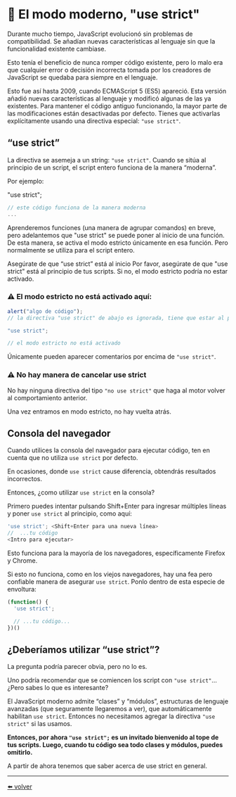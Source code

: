 # 📖 El modo moderno, "use strict"

Durante mucho tiempo, JavaScript evolucionó sin problemas de compatibilidad. Se añadían nuevas características al lenguaje sin que la funcionalidad existente cambiase.

Esto tenía el beneficio de nunca romper código existente, pero lo malo era que cualquier error o decisión incorrecta tomada por los creadores de JavaScript se quedaba para siempre en el lenguaje.

Esto fue así hasta 2009, cuando ECMAScript 5 (ES5) apareció. Esta versión añadió nuevas características al lenguaje y modificó algunas de las ya existentes. Para mantener el código antiguo funcionando, la mayor parte de las modificaciones están desactivadas por defecto. Tienes que activarlas explícitamente usando una directiva especial: `"use strict"`.

## “use strict”

La directiva se asemeja a un string: `"use strict"`. Cuando se sitúa al principio de un script, el script entero funciona de la manera “moderna”.

Por ejemplo:

"use strict";

````js
// este código funciona de la manera moderna
...
````

Aprenderemos funciones (una manera de agrupar comandos) en breve, pero adelantemos que "use strict" se puede poner al inicio de una función. De esta manera, se activa el modo estricto únicamente en esa función. Pero normalmente se utiliza para el script entero.

Asegúrate de que “use strict” está al inicio
Por favor, asegúrate de que "use strict" está al principio de tus scripts. Si no, el modo estricto podría no estar activado.

### ⚠️ El modo estricto no está activado aquí:

````js
alert("algo de código");
// la directiva "use strict" de abajo es ignorada, tiene que estar al principio

"use strict";

// el modo estricto no está activado
````

Únicamente pueden aparecer comentarios por encima de `"use strict"`.

### ⚠️ No hay manera de cancelar use strict

No hay ninguna directiva del tipo `"no use strict"` que haga al motor volver al comportamiento anterior.

Una vez entramos en modo estricto, no hay vuelta atrás.

## Consola del navegador

Cuando utilices la consola del navegador para ejecutar código, ten en cuenta que no utiliza `use strict` por defecto.

En ocasiones, donde `use strict` cause diferencia, obtendrás resultados incorrectos.

Entonces, ¿como utilizar `use strict` en la consola?

Primero puedes intentar pulsando Shift+Enter para ingresar múltiples líneas y poner `use strict` al principio, como aquí:

````js
'use strict'; <Shift+Enter para una nueva línea>
//  ...tu código
<Intro para ejecutar>
````

Esto funciona para la mayoría de los navegadores, específicamente Firefox y Chrome.

Si esto no funciona, como en los viejos navegadores, hay una fea pero confiable manera de asegurar `use strict`. Ponlo dentro de esta especie de envoltura:

````js
(function() {
  'use strict';

  // ...tu código...
})()
````

## ¿Deberíamos utilizar “use strict”?

La pregunta podría parecer obvia, pero no lo es.

Uno podría recomendar que se comiencen los script con `"use strict"`… ¿Pero sabes lo que es interesante?

El JavaScript moderno admite “clases” y “módulos”, estructuras de lenguaje avanzadas (que seguramente llegaremos a ver), que automáticamente habilitan `use strict`. Entonces no necesitamos agregar la directiva `"use strict"` si las usamos.

**Entonces, por ahora `"use strict";` es un invitado bienvenido al tope de tus scripts. Luego, cuando tu código sea todo clases y módulos, puedes omitirlo.**

A partir de ahora tenemos que saber acerca de use strict en general.

---
[⬅️ volver](https://github.com/VictorHugoAguilar/javascript-interview-questions-explained/tree/main/theory/first-steps)
